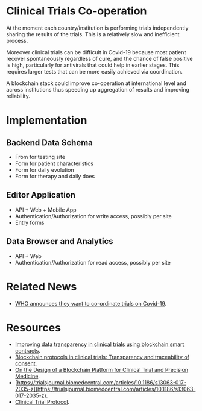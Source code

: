 # Clinical Trials Co-operation

At the moment each country/institution is performing trials independently sharing the results of the trials. This is a relatively slow and inefficient process.

Moreover clinical trials can be difficult in Covid-19 because most patient recover spontaneously regardless of cure, and the chance of false positive is high, particularly for antivirals that could help in earlier stages. This requires larger tests that can be more easily achieved via coordination.

A blockchain stack could improve co-operation at international level and across institutions thus speeding up aggregation of results and improving reliability.

# Implementation

## Backend Data Schema

* From for testing site
* Form for patient characteristics
* Form for daily evolution 
* Form for therapy and daily does

## Editor Application

* API + Web + Mobile App
* Authentication/Authorization for write access, possibly per site
* Entry forms

## Data Browser and Analytics

* API + Web
* Authentication/Authorization for read access, possibly per site

# Related News

* [WHO announces they want to co-ordinate trials on Covid-19](https://www.who.int/dg/speeches/detail/who-director-general-s-opening-remarks-at-the-media-briefing-on-covid-19---18-march-2020).

# Resources

* [Improving data transparency in clinical trials using blockchain smart contracts](https://www.ncbi.nlm.nih.gov/pmc/articles/PMC5357027.1/).
* [Blockchain protocols in clinical trials: Transparency and traceability of consent](https://www.ncbi.nlm.nih.gov/pmc/articles/PMC5676196.5/).
* [On the Design of a Blockchain Platform for Clinical Trial and Precision Medicine](https://ieeexplore.ieee.org/abstract/document/7980138).
* [https://trialsjournal.biomedcentral.com/articles/10.1186/s13063-017-2035-z](https://trialsjournal.biomedcentral.com/articles/10.1186/s13063-017-2035-z).
* [Clinical Trial Protocol](https://clinicaltrials.gov/ProvidedDocs/85/NCT01619085/Prot_000.pdf).